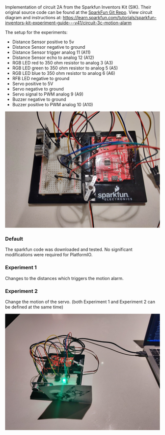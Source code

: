 Implementation of circuit 2A from the Sparkfun Inventors Kit (SIK). Their original source code can be found at the [SparkFun Git Repo](https://github.com/sparkfun/SIK-Guide-Code/tree/master/SIK_Circuit_3C-MotionAlarm).
View circuit diagram and instructions at: https://learn.sparkfun.com/tutorials/sparkfun-inventors-kit-experiment-guide---v41/circuit-3c-motion-alarm

The setup for the experiments:
* Distance Sensor positive to 5v
* Distance Sensor negative to ground 
* Distance Sensor trigger analog 11 (A11)
* Distance Sensor echo to analog 12 (A12)
* RGB LED red to 350 ohm resistor to analog 3 (A3)
* RGB LED green to 350 ohm resistor to analog 5 (A5)
* RGB LED blue to 350 ohm resistor to analog 6 (A6)
* RFB LED negative to ground
* Servo positive to 5V
* Servo negative to ground
* Servo signal to PWM analog 9 (A9)
* Buzzer negative to ground
* Buzzer positive to PWM analog 10 (A10)

![Wiring Photo][1]

[1]: doc/3C_Wiring.jpg "3C Circuit Wiring"

### Default
The sparkfun code was downloaded and tested. No significant modifications were required for PlatformIO.

### Experiment 1
Changes to the distances which triggers the motion alarm.

### Experiment 2
Change the motion of the servo. (both Experiment 1 and Experiment 2 can be defined at the same time)

[![Motion Alarm Experiment](doc/3C_VideoIntro.jpg)](https://youtu.be/kZaK2dpht7M "3C Motion Alarm Experiment Video")

